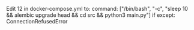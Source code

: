 Edit 12 in docker-compose.yml to: 
  command: ["/bin/bash", "-c", "sleep 10 && alembic upgrade head && cd src && python3 main.py"]
if except: ConnectionRefusedError
